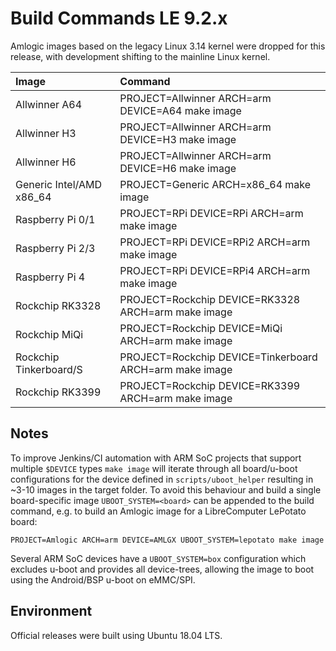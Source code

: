 # Build Commands LE 9.2.x

Amlogic images based on the legacy Linux 3.14 kernel were dropped for this release, with development shifting to the mainline Linux kernel.

| Image | Command |
| :--- | :--- |
| Allwinner A64 | PROJECT=Allwinner ARCH=arm DEVICE=A64 make image |
| Allwinner H3 | PROJECT=Allwinner ARCH=arm DEVICE=H3 make image |
| Allwinner H6 | PROJECT=Allwinner ARCH=arm DEVICE=H6 make image |
| Generic Intel/AMD x86_64 | PROJECT=Generic ARCH=x86_64 make image |
| Raspberry Pi 0/1 | PROJECT=RPi DEVICE=RPi ARCH=arm make image |
| Raspberry Pi 2/3 | PROJECT=RPi DEVICE=RPi2 ARCH=arm make image |
| Raspberry Pi 4 | PROJECT=RPi DEVICE=RPi4 ARCH=arm make image |
| Rockchip RK3328 | PROJECT=Rockchip DEVICE=RK3328 ARCH=arm make image |
| Rockchip MiQi | PROJECT=Rockchip DEVICE=MiQi ARCH=arm make image |
| Rockchip Tinkerboard/S | PROJECT=Rockchip DEVICE=Tinkerboard ARCH=arm make image |
| Rockchip RK3399 | PROJECT=Rockchip DEVICE=RK3399 ARCH=arm make image |

## Notes

To improve Jenkins/CI automation with ARM SoC projects that support multiple `$DEVICE` types `make image` will iterate through all board/u-boot configurations for the device defined in `scripts/uboot_helper` resulting in ~3-10 images in the target folder. To avoid this behaviour and build a single board-specific image `UBOOT_SYSTEM=<board>` can be appended to the build command, e.g. to build an Amlogic image for a LibreComputer LePotato board:

```
PROJECT=Amlogic ARCH=arm DEVICE=AMLGX UBOOT_SYSTEM=lepotato make image
```

Several ARM SoC devices have a `UBOOT_SYSTEM=box` configuration which excludes u-boot and provides all device-trees, allowing the image to boot using the Android/BSP u-boot on eMMC/SPI.

## Environment

Official releases were built using Ubuntu 18.04 LTS.
